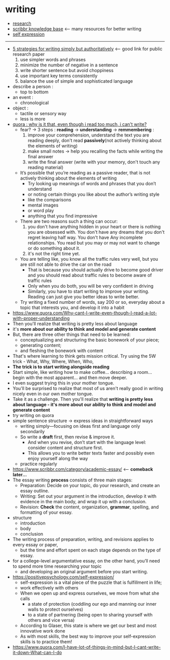 # writing

- [research](research)
- [scribbr knowledge base](https://www.scribbr.com/knowledge-base/) <-- many resources for better writing
- [self expression](self-expression)

---

- [5 strategies for writing simply but authoritatively](https://thinkscience.co.jp/en/articles/5-strategies-for-writing-simply) <-- good link for public research paper
     1. use simpler words and phrases
     2. minimize the number of negative in a sentence
     3. write shorter sentence but avoid choppiness
     4. use important key terms consistently
     5. balance the use of simple and sophisticated language
- describe a person :
     - top to bottom
- an event :
     - chronological
- object :
     - tactile or sensory way
     - less is more
- [quora : why is it that, even though i read too much, i can't write?](https://www.quora.com/Why-is-it-that-even-though-I-read-too-much-I-can-t-write)
     - fear? -> 3 steps : **reading** -> **understanding** -> **remmembering** :
          1. improve your comprehension, understand the text you are reading deeply, don't read **passively**(not actively thinking about the elements of writing)
          2. make small notes -> help you recalling the facts while writing the final answer
          3. write the final answer (write with your memory, don't touch any reading material)
     - It’s possible that you’re reading as a passive reader, that is not actively thinking about the elements of writing
          - Try looking up meanings of words and phrases that you don’t understand
          - or noting certain things you like about the author’s writing style
          - like the comparisons
          - mental images
          - or word play
          - anything that you find impressive
     - There are two reasons such a thing can occur:
          1. you don't have anything hidden in your heart or there is nothing you are obsessed with. You don't have any dreams that you don't regret leaving half way. You don't have Any incomplete relationships. You read but you may or may not want to change or do something about it.
          2. it's not the right time yet.
     - You are telling like, you know all the traffic rules very well, but you are still not able to drive the car on the road
          - That is because you should actually drive to become good driver and you should read about traffic rules to become aware of traffic rules
          - Only when you do both, you will be very confident in driving
          - Similarly, you have to start writing to improve your writing. Reading can just give you better ideas to write better.
     - Try writing a fixed number of words, say 200 or so, everyday about a topic that interests you, and develop it into a habit
- https://www.quora.com/Why-cant-I-write-even-though-I-read-a-lot-with-proper-understanding
- Then you'll realize that writing is pretty less about language
- it's **more about our ability to think and model and generate content**
- But, there are three other things that need to be learned:
     - conceptualizing and structuring the basic bonework of your piece;
     - generating content;
     - and fleshing the bonework with content
- That's where learning to think gets mission critical. Try using the 5W trick - What, Why, Where, When, Who,
- **The trick is to start writing alongside reading**
- Start simple, like writing how to make coffee... describing a room... begin with the most apparent... and then move deeper.
- I even suggest trying this in your mother tongue.
- You'll be surprised to realize that most of us aren't really good in writing nicely even in our own mother tongue.
- Take it as a challenge. Then you'll realize that **writing is pretty less about language - it's more about our ability to think and model and generate content**
- try writing on quora
- simple sentence structure -> express ideas in straightforward ways
     - writing simply—focusing on ideas first and language only secondarily
     - So write a **draft** first, then revise & improve it.
          - And when you revise, don’t start with the language level: consider content and structure first.
          - This allows you to write better texts faster and possibly even enjoy yourself along the way
     - practice regularly
- https://www.scribbr.com/category/academic-essay/ <-- **comeback later...**
- The essay writing **process** consists of three main stages:
     - Preparation: Decide on your topic, do your research, and create an essay outline.
     - Writing: Set out your argument in the introduction, develop it with evidence in the main body, and wrap it up with a conclusion.
     - Revision: **Check** the content, organization, **grammar**, spelling, and formatting of your essay.
- structure
     - introduction
     - body
     - conclusion
- The writing process of preparation, writing, and revisions applies to every essay or paper,
     - but the time and effort spent on each stage depends on the type of essay.
- for a college-level argumentative essay, on the other hand, you’ll need to spend more time researching your topic
     - and developing an original argument before you start writing.
- https://positivepsychology.com/self-expression/
     - self-expression is a vital piece of the puzzle that is fulfillment in life;
     - work effectively with others
     - When we open up and express ourselves, we move from what she calls
          - a state of protection (coddling our ego and manning our inner walls to protect ourselves)
          - to a state of partnering (being open to sharing yourself with others and vice versa)
     - According to Glaser, this state is where we get our best and most innovative work done
     - As with most skills, the best way to improve your self-expression skills is to practice them!
- https://www.quora.com/I-have-lot-of-things-in-mind-but-I-cant-write-it-down-What-can-I-do
